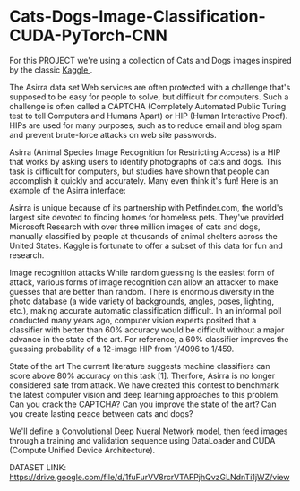 # Cats-Dogs-Image-Classification-CUDA-PyTorch-CNN
For this PROJECT we're using a collection of Cats and Dogs images inspired by the classic <a href='https://www.kaggle.com/c/dogs-vs-cats'>Kaggle </a>.

The Asirra data set
Web services are often protected with a challenge that's supposed to be easy for people to solve, but difficult for computers. Such a challenge is often called a CAPTCHA (Completely Automated Public Turing test to tell Computers and Humans Apart) or HIP (Human Interactive Proof). HIPs are used for many purposes, such as to reduce email and blog spam and prevent brute-force attacks on web site passwords.

Asirra (Animal Species Image Recognition for Restricting Access) is a HIP that works by asking users to identify photographs of cats and dogs. This task is difficult for computers, but studies have shown that people can accomplish it quickly and accurately. Many even think it's fun! Here is an example of the Asirra interface:

Asirra is unique because of its partnership with Petfinder.com, the world's largest site devoted to finding homes for homeless pets. They've provided Microsoft Research with over three million images of cats and dogs, manually classified by people at thousands of animal shelters across the United States. Kaggle is fortunate to offer a subset of this data for fun and research. 

Image recognition attacks
While random guessing is the easiest form of attack, various forms of image recognition can allow an attacker to make guesses that are better than random. There is enormous diversity in the photo database (a wide variety of backgrounds, angles, poses, lighting, etc.), making accurate automatic classification difficult. In an informal poll conducted many years ago, computer vision experts posited that a classifier with better than 60% accuracy would be difficult without a major advance in the state of the art. For reference, a 60% classifier improves the guessing probability of a 12-image HIP from 1/4096 to 1/459.

State of the art
The current literature suggests machine classifiers can score above 80% accuracy on this task [1]. Therfore, Asirra is no longer considered safe from attack.  We have created this contest to benchmark the latest computer vision and deep learning approaches to this problem. Can you crack the CAPTCHA? Can you improve the state of the art? Can you create lasting peace between cats and dogs?

We'll define a Convolutional Deep Nueral Network model, then feed images through a training and validation sequence using DataLoader and CUDA (Compute Unified Device Architecture).

DATASET LINK: https://drive.google.com/file/d/1fuFurVV8rcrVTAFPjhQvzGLNdnTi1jWZ/view

